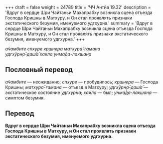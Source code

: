 +++
draft = false
weight = 24789
title = 'ЧЧ Антйа 19.32'
description = 'Вдруг в сердце Шри Чайтаньи Махапрабху возникла сцена отъезда Господа Кришны в Матхуру, и Он стал проявлять признаки экстатического безумия, именуемого удгхурна.'
summary = 'Вдруг в сердце Шри Чайтаньи Махапрабху возникла сцена отъезда Господа Кришны в Матхуру, и Он стал проявлять признаки экстатического безумия, именуемого удгхурна.'
+++

_а̄чамбите спхуре кр̣шн̣ера матхура̄-гамана  
удгхӯрн̣а̄-даш́а̄ хаила унма̄да-лакшан̣а_

## Пословный перевод

_а̄чамбите_ — неожиданно; _спхуре_ — пробудилось; _кр̣шн̣ера_ — Господа Кришны; _матхура̄_\-_гамана_ — отъезд в Матхуру; _удгхӯрн̣а̄_\-_даш́а̄_ — экстатическое состояние _удгхурна_; _хаила_ — был; _унма̄да_\-_лакшан̣а_ — симптом безумия.

## Перевод

**Вдруг в сердце Шри Чайтаньи Махапрабху возникла сцена отъезда Господа Кришны в Матхуру, и Он стал проявлять признаки экстатического безумия, именуемого удгхурна.**
